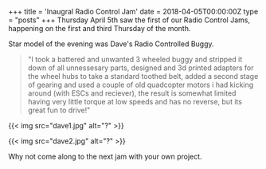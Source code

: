 +++
title = 'Inaugral Radio Control Jam'
date = 2018-04-05T00:00:00Z
type = "posts"
+++
Thursday April 5th saw the first of our Radio Control Jams, happening on the first and third Thursday of the month.

Star model of the evening was Dave's Radio Controlled Buggy.

> "I took a battered and unwanted 3 wheeled buggy and stripped it down of all unnessesary parts, designed and 3d printed adapters for the wheel hubs to take a standard toothed belt, added a second stage of gearing and used a couple of old quadcopter motors i had kicking around (with ESCs and reciever), the result is somewhat limited having very little torque at low speeds and has no reverse, but its great fun to drive!"

{{< img src="dave1.jpg" alt="?" >}}

{{< img src="dave2.jpg" alt="?" >}}

Why not come along to the next jam with your own project. 
